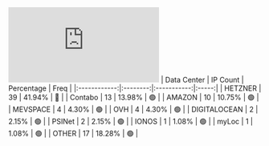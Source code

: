 ![Diagramm](https://github.com/obajay/StateSync-snapshots/blob/main/Projects/Source/1/README.md)
| Data Center | IP Count | Percentage | Freq |
|:------------:|:--------:|:-----------:|:-----:|
| HETZNER | 39 | 41.94% | 🔴 |
| Contabo | 13 | 13.98% | 🟢 |
| AMAZON | 10 | 10.75% | 🟢 |
| MEVSPACE | 4 | 4.30% | 🟢 |
| OVH | 4 | 4.30% | 🟢 |
| DIGITALOCEAN | 2 | 2.15% | 🟢 |
| PSINet | 2 | 2.15% | 🟢 |
| IONOS | 1 | 1.08% | 🟢 |
| myLoc | 1 | 1.08% | 🟢 |
| OTHER | 17 | 18.28% | 🟢 |